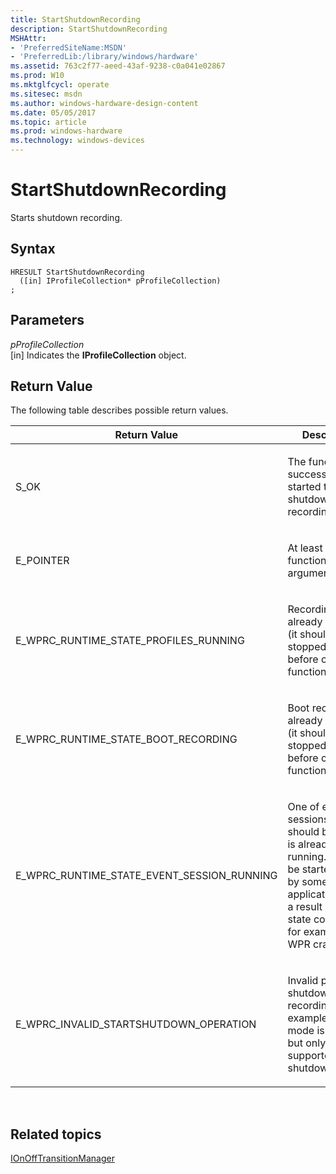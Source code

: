 ```yaml
---
title: StartShutdownRecording
description: StartShutdownRecording
MSHAttr:
- 'PreferredSiteName:MSDN'
- 'PreferredLib:/library/windows/hardware'
ms.assetid: 763c2f77-aeed-43af-9238-c0a041e02867
ms.prod: W10
ms.mktglfcycl: operate
ms.sitesec: msdn
ms.author: windows-hardware-design-content
ms.date: 05/05/2017
ms.topic: article
ms.prod: windows-hardware
ms.technology: windows-devices
---
```


# StartShutdownRecording


Starts shutdown recording.

## Syntax


``` syntax
HRESULT StartShutdownRecording
  ([in] IProfileCollection* pProfileCollection)
;
```

## Parameters


<a href="" id="pprofilecollection"></a>*pProfileCollection*  
\[in\] Indicates the **IProfileCollection** object.

## Return Value


The following table describes possible return values.

<table>
<colgroup>
<col width="50%" />
<col width="50%" />
</colgroup>
<thead>
<tr class="header">
<th>Return Value</th>
<th>Description</th>
</tr>
</thead>
<tbody>
<tr class="odd">
<td><p>S_OK</p></td>
<td><p>The function successfully started the shutdown recording.</p></td>
</tr>
<tr class="even">
<td><p>E_POINTER</p></td>
<td><p>At least one of function arguments is null.</p></td>
</tr>
<tr class="odd">
<td><p>E_WPRC_RUNTIME_STATE_PROFILES_RUNNING</p></td>
<td><p>Recording is already running (it should be stopped/canceled before call to this function).</p></td>
</tr>
<tr class="even">
<td><p>E_WPRC_RUNTIME_STATE_BOOT_RECORDING</p></td>
<td><p>Boot recording is already running (it should be stopped/canceled before call to this function).</p></td>
</tr>
<tr class="odd">
<td><p>E_WPRC_RUNTIME_STATE_EVENT_SESSION_RUNNING</p></td>
<td><p>One of event sessions that should be started is already running. It could be started earlier by some other application (or as a result of WPR state corruption, for example after WPR crash).</p></td>
</tr>
<tr class="even">
<td><p>E_WPRC_INVALID_STARTSHUTDOWN_OPERATION</p></td>
<td><p>Invalid profile for shutdown recording (for example, logging mode is memory, but only file supported for shutdown).</p></td>
</tr>
</tbody>
</table>

 

## Related topics


[IOnOffTransitionManager](ionofftransitionmanager.md)

 

 







